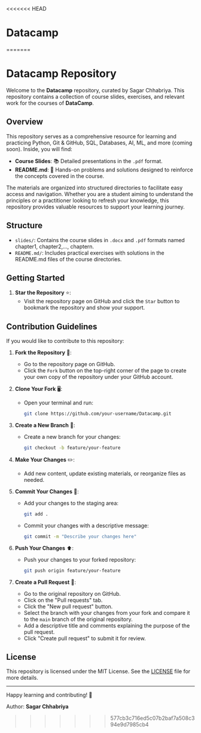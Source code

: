 <<<<<<< HEAD
# Datacamp
=======
# Datacamp Repository

Welcome to the **Datacamp** repository, curated by Sagar Chhabriya. This repository contains a collection of course slides, exercises, and relevant work for the courses of **DataCamp**.

## Overview

This repository serves as a comprehensive resource for learning and practicing Python, Git & GitHub, SQL, Databases, AI, ML, and more (coming soon). Inside, you will find:

- **Course Slides**: 📚 Detailed presentations in the `.pdf` format.
- **README.md**: 📝 Hands-on problems and solutions designed to reinforce the concepts covered in the course.

The materials are organized into structured directories to facilitate easy access and navigation. Whether you are a student aiming to understand the principles or a practitioner looking to refresh your knowledge, this repository provides valuable resources to support your learning journey.

## Structure

- `slides/`: Contains the course slides in `.docx` and `.pdf` formats named chapter1, chapter2,..., chaptern.
- `README.md/`: Includes practical exercises with solutions in the README.md files of the course directories.

## Getting Started

1. **Star the Repository** ⭐: 
   - Visit the repository page on GitHub and click the `Star` button to bookmark the repository and show your support.


## Contribution Guidelines

If you would like to contribute to this repository:

1. **Fork the Repository** 🍴:
   - Go to the repository page on GitHub.
   - Click the `Fork` button on the top-right corner of the page to create your own copy of the repository under your GitHub account.

2. **Clone Your Fork** 🖥️:
   - Open your terminal and run:
     ```bash
     git clone https://github.com/your-username/Datacamp.git
     ```

3. **Create a New Branch** 🌿:
   - Create a new branch for your changes:
     ```bash
     git checkout -b feature/your-feature
     ```

4. **Make Your Changes** ✏️:
   - Add new content, update existing materials, or reorganize files as needed.

5. **Commit Your Changes** 💾:
   - Add your changes to the staging area:
     ```bash
     git add .
     ```
   - Commit your changes with a descriptive message:
     ```bash
     git commit -m "Describe your changes here"
     ```

6. **Push Your Changes** ⬆️:
   - Push your changes to your forked repository:
     ```bash
     git push origin feature/your-feature
     ```

7. **Create a Pull Request** 🔀:
   - Go to the original repository on GitHub.
   - Click on the "Pull requests" tab.
   - Click the "New pull request" button.
   - Select the branch with your changes from your fork and compare it to the `main` branch of the original repository.
   - Add a descriptive title and comments explaining the purpose of the pull request.
   - Click "Create pull request" to submit it for review.

## License

This repository is licensed under the MIT License. See the [LICENSE](LICENSE) file for more details.

---

Happy learning and contributing! 🎉

Author: **Sagar Chhabriya**
>>>>>>> 577cb3c716ed5c07b2baf7a508c394e9d7985cb4
